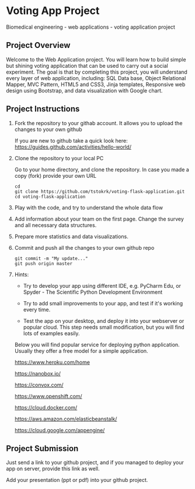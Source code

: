 # Voting App Project
Biomedical engineering - web applications - voting application project

## Project Overview

Welcome to the Web Application project. You will learn how to build
simple but shining voting application that can be used to carry out
a social experiment.
The goal is that by completing this project, you will understand
every layer of web application, including: SQL Data base, Object
Relational Mapper, MVC Pattern, HTML5 and CSS3, Jinja templates,
Responsive web design using Bootstrap, and data visualization with
Google chart.

## Project Instructions

1. Fork the repository to your githab account. It allows you to upload
the changes to your own github

    If you are new to github take a quick look here:
    https://guides.github.com/activities/hello-world/

2. Clone the repository to your local PC

    Go to your home directory, and clone the repository.
    In case you made a copy (fork) provide your own URL
    ```
    cd
    git clone https://github.com/tstokrk/voting-flask-application.git
    cd voting-flask-application
    ```

3. Play with the code, and try to understand the whole data flow

4. Add information about your team on the first page. Change the survey
and all necessary data structures.

5. Prepare more statistics and data visualizations.

6. Commit and push all the changes to your own github repo

    ```
    git commit -m "My update..."
    git push origin master
    ```

7. Hints:

    * Try to develop your app using different IDE, e.g. PyCharm Edu, or
    Spyder - The Scientific Python Development Environment

    * Try to add small improvements to your app, and test if it's
    working every time.

    * Test the app on your desktop, and deploy it into your webserver or
    popular cloud. This step needs small modification, but you will find
    lots of examples easily.

    Below you will find popular service for
    deploying python application. Usually they offer a free model for
    a simple application.

    https://www.heroku.com/home

    https://nanobox.io/

    https://convox.com/

    https://www.openshift.com/

    https://cloud.docker.com/

    https://aws.amazon.com/elasticbeanstalk/

    https://cloud.google.com/appengine/


## Project Submission

Just send a link to your github project, and if you managed to deploy
 your app on server, provide this link as well.

 Add your presentation (ppt or pdf) into your github project.


